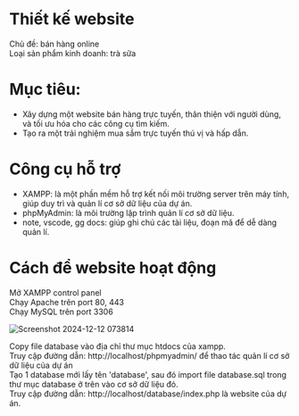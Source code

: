 # Thiết kế website 
Chủ đề: bán hàng online \
Loại sản phẩm kinh doanh: trà sữa

# Mục tiêu:
- Xây dựng một website bán hàng trực tuyến, thân thiện với người dùng, và tối ưu hóa cho các công cụ tìm kiếm.
- Tạo ra một trải nghiệm mua sắm trực tuyến thú vị và hấp dẫn.

# Công cụ hỗ trợ
- XAMPP: là một phần mềm hỗ trợ kết nối môi trường server trên máy tính, giúp duy trì và quản lí cơ sở dữ liệu của dự án.
- phpMyAdmin: là môi trường lập trình quản lí cơ sở dữ liệu.
- note, vscode, gg docs: giúp ghi chú các tài liệu, đoạn mã để dễ dàng quản lí.

# Cách để website hoạt động
Mở XAMPP control panel \
Chạy Apache trên port 80, 443 \
Chạy MySQL trên port 3306 

![Screenshot 2024-12-12 073814](https://github.com/user-attachments/assets/2965179a-4ba8-4773-91a0-37c1e8526bb5)

Copy file database vào địa chỉ thư mục htdocs của xampp. \
Truy cập đường dẫn: http://localhost/phpmyadmin/ để thao tác quản lí cơ sở dữ liệu của dự án \
Tạo 1 database mới lấy tên 'database', sau đó import file database.sql trong thư mục database ở trên vào cơ sở dữ liệu đó. \
Truy cập đường dẫn: http://localhost/database/index.php là website của dự án. 
